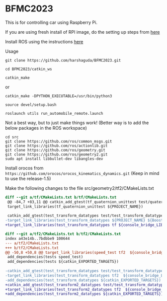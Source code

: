 # BFMC2023

This is for controlling car using Raspberry Pi. 

If you are using fresh install of RPI image, do the setting up steps from [here](RPISetup.md)

Install ROS using the instructions [here](https://github.com/ECC-BFMC/Brain_ROS)

Usage 

`git clone https://github.com/harshaguda/BFMC2023.git`

`cd BFMC2023/catkin_ws`

`catkin_make`

or

`catkin_make -DPYTHON_EXECUTABLE=/usr/bin/python3`

`source devel/setup.bash`

`roslaunch utils run_automobile_remote.launch`

Not a best way, but to just make things work! (Better way is to add the below packages in the ROS workspace)
 
```shell
cd src
git clone https://github.com/ros/common_msgs.git
git clone https://github.com/ros/actionlib.git
git clone https://github.com/ros/geometry.git
git clone https://github.com/ros/geometry2.git
sudo apt install libbullet-dev libangles-dev
```
Install orocos from `https://github.com/orocos/orocos_kinematics_dynamics.git`
(Keep in mind to use the release-1.5)

Make the following changes to the file src/geometry2/tf2/CMakeLists.txt
```diff
diff --git a/tf/CMakeLists.txt b/tf/CMakeLists.txt
 @@ -84,7 +83,11 @@ catkin_add_gtest(tf_quaternion_unittest test/quaternion.cpp)
 target_link_libraries(tf_quaternion_unittest ${PROJECT_NAME})
 
 catkin_add_gtest(test_transform_datatypes test/test_transform_datatypes.cpp)
-target_link_libraries(test_transform_datatypes ${PROJECT_NAME} ${Boost_LIBRARIES})
+target_link_libraries(test_transform_datatypes tf ${console_bridge_LIBRARIES})

 ```
```diff
diff --git a/tf2/CMakeLists.txt b/tf2/CMakeLists.txt
index a43e14b..7bdbbe9 100644
--- a/tf2/CMakeLists.txt
+++ b/tf2/CMakeLists.txt
@@ -50,8 +50,8 @@ target_link_libraries(speed_test tf2  ${console_bridge_LIBRARIES})
 add_dependencies(tests speed_test)
 add_dependencies(tests ${catkin_EXPORTED_TARGETS})
 
-catkin_add_gtest(test_transform_datatypes test/test_transform_datatypes.cpp)
-target_link_libraries(test_transform_datatypes tf2  ${console_bridge_LIBRARIES})
-add_dependencies(test_transform_datatypes ${catkin_EXPORTED_TARGETS})
+catkin_add_gtest(test_transform2_datatypes test/test_transform_datatypes.cpp)
+target_link_libraries(test_transform2_datatypes tf2  ${console_bridge_LIBRARIES})
+add_dependencies(test_transform2_datatypes ${catkin_EXPORTED_TARGETS})
```
